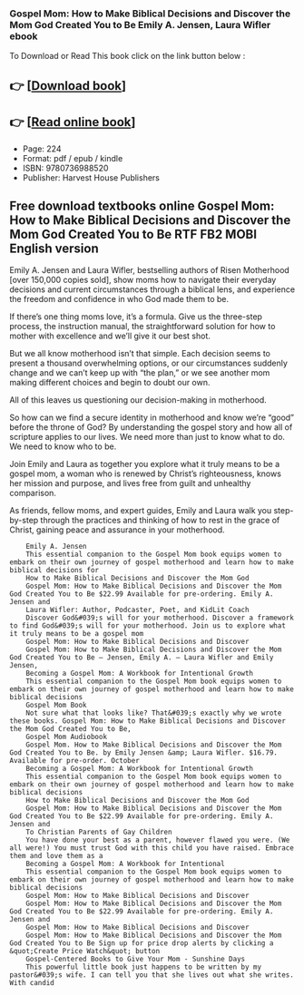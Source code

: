 ### Gospel Mom: How to Make Biblical Decisions and Discover the Mom God Created You to Be Emily A. Jensen, Laura Wifler ebook

To Download or Read This book click on the link button below :

## 👉  [**[Download book](http://ebooksharez.info/download.php?group=book&from=github.com&id=718470&lnk=1063 "Download book")**]

## 👉  [**[Read online book](http://ebooksharez.info/download.php?group=book&from=github.com&id=718470&lnk=1063 "Read online book")**]


* Page: 224
* Format: pdf / epub / kindle
* ISBN: 9780736988520
* Publisher: Harvest House Publishers



## Free download textbooks online Gospel Mom: How to Make Biblical Decisions and Discover the Mom God Created You to Be RTF FB2 MOBI English version



Emily A. Jensen and Laura Wifler, bestselling authors of Risen Motherhood [over 150,000 copies sold], show moms how to navigate their everyday decisions and current circumstances through a biblical lens, and experience the freedom and confidence in who God made them to be.
 
 If there’s one thing moms love, it’s a formula. Give us the three-step process, the instruction manual, the straightforward solution for how to mother with excellence and we’ll give it our best shot.
 
 But we all know motherhood isn’t that simple. Each decision seems to present a thousand overwhelming options, or our circumstances suddenly change and we can’t keep up with “the plan,” or we see another mom making different choices and begin to doubt our own.
 
 All of this leaves us questioning our decision-making in motherhood.
 
 So how can we find a secure identity in motherhood and know we’re “good” before the throne of God? By understanding the gospel story and how all of scripture applies to our lives. We need more than just to know what to do.
 We need to know who to be.
 
 Join Emily and Laura as together you explore what it truly means to be a gospel mom, a woman who is renewed by Christ’s righteousness, knows her mission and purpose, and lives free from guilt and unhealthy comparison.
 
 As friends, fellow moms, and expert guides, Emily and Laura walk you step-by-step through the practices and thinking of how to rest in the grace of Christ, gaining peace and assurance in your motherhood.
  


        Emily A. Jensen
        This essential companion to the Gospel Mom book equips women to embark on their own journey of gospel motherhood and learn how to make biblical decisions for 
        How to Make Biblical Decisions and Discover the Mom God
        Gospel Mom: How to Make Biblical Decisions and Discover the Mom God Created You to Be $22.99 Available for pre-ordering. Emily A. Jensen and 
        Laura Wifler: Author, Podcaster, Poet, and KidLit Coach
        Discover God&#039;s will for your motherhood. Discover a framework to find God&#039;s will for your motherhood. Join us to explore what it truly means to be a gospel mom 
        Gospel Mom: How to Make Biblical Decisions and Discover
        Gospel Mom: How to Make Biblical Decisions and Discover the Mom God Created You to Be — Jensen, Emily A. — Laura Wifler and Emily Jensen, 
        Becoming a Gospel Mom: A Workbook for Intentional Growth
        This essential companion to the Gospel Mom book equips women to embark on their own journey of gospel motherhood and learn how to make biblical decisions 
        Gospel Mom Book
        Not sure what that looks like? That&#039;s exactly why we wrote these books. Gospel Mom: How to Make Biblical Decisions and Discover the Mom God Created You to Be, 
        Gospel Mom Audiobook
        Gospel Mom. How to Make Biblical Decisions and Discover the Mom God Created You to Be. by Emily Jensen &amp; Laura Wifler. $16.79. Available for pre-order. October 
        Becoming a Gospel Mom: A Workbook for Intentional Growth
        This essential companion to the Gospel Mom book equips women to embark on their own journey of gospel motherhood and learn how to make biblical decisions 
        How to Make Biblical Decisions and Discover the Mom God
        Gospel Mom: How to Make Biblical Decisions and Discover the Mom God Created You to Be $22.99 Available for pre-ordering. Emily A. Jensen and 
        To Christian Parents of Gay Children
        You have done your best as a parent, however flawed you were. (We all were!) You must trust God with this child you have raised. Embrace them and love them as a 
        Becoming a Gospel Mom: A Workbook for Intentional
        This essential companion to the Gospel Mom book equips women to embark on their own journey of gospel motherhood and learn how to make biblical decisions 
        Gospel Mom: How to Make Biblical Decisions and Discover
        Gospel Mom: How to Make Biblical Decisions and Discover the Mom God Created You to Be $22.99 Available for pre-ordering. Emily A. Jensen and 
        Gospel Mom: How to Make Biblical Decisions and Discover
        Gospel Mom: How to Make Biblical Decisions and Discover the Mom God Created You to Be Sign up for price drop alerts by clicking a &quot;Create Price Watch&quot; button 
        Gospel-Centered Books to Give Your Mom - Sunshine Days
        This powerful little book just happens to be written by my pastor&#039;s wife. I can tell you that she lives out what she writes. With candid 
    




